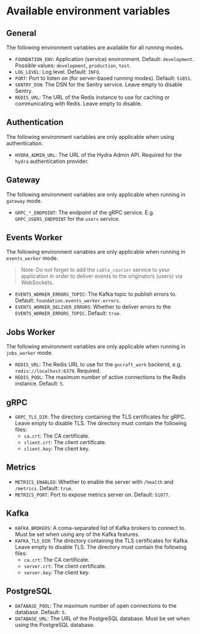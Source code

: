 # Available environment variables

## General

The following environment variables are available for all running modes.

- `FOUNDATION_ENV`: Application (service) environment. Default: `development`. Possible values: `development`, `production`, `test`.
- `LOG_LEVEL`: Log level. Default: `INFO`.
- `PORT`: Port to listen on (for server-based running modes). Default: `51051`.
- `SENTRY_DSN`: The DSN for the Sentry service. Leave empty to disable Sentry.
- `REDIS_URL`: The URL of the Redis instance to use for caching or communicating with Redis. Leave empty to disable.

## Authentication

The following environment variables are only applicable when using authentication.

- `HYDRA_ADMIN_URL`: The URL of the Hydra Admin API. Required for the `hydra` authentication provider.

## Gateway

The following environment variables are only applicable when running in `gateway` mode.

- `GRPC_*_ENDPOINT`: The endpoint of the gRPC service. E.g. `GRPC_USERS_ENDPOINT` for the `users` service.

## Events Worker

The following environment variables are only applicable when running in `events_worker` mode.

> Note: Do not forget to add the `cable_courier` service to your application in order to deliver events
> to the originators (users) via WebSockets.

- `EVENTS_WORKER_ERRORS_TOPIC`: The Kafka topic to publish errors to. Default: `foundation.events_worker.errors`.
- `EVENTS_WORKER_DELIVER_ERRORS`: Whether to deliver errors to the `EVENTS_WORKER_ERRORS_TOPIC`. Default: `true`.

## Jobs Worker

The following environment variables are only applicable when running in `jobs_worker` mode.

- `REDIS_URL`: The Redis URL to use for the `gocraft_work` backend, e.g. `redis://localhost:6379`. Required.
- `REDIS_POOL`: The maximum number of active connections to the Redis instance. Default: `5`.

## gRPC

- `GRPC_TLS_DIR`: The directory containing the TLS certificates for gRPC. Leave empty to disable TLS.
  The directory must contain the following files:
  - `ca.crt`: The CA certificate.
  - `client.crt`: The client certificate.
  - `client.key`: The client key.

## Metrics

- `METRICS_ENABLED`: Whether to enable the server with `/health` and `/metrics`. Default: `true`.
- `METRICS_PORT`: Port to expose metrics server on. Default: `51077`.

## Kafka

- `KAFKA_BROKERS`: A coma-separated list of Kafka brokers to connect to. Must be set when using any of the Kafka features.
- `KAFKA_TLS_DIR`: The directory containing the TLS certificates for Kafka. Leave empty to disable TLS.
  The directory must contain the following files:
  - `ca.crt`: The CA certificate.
  - `server.crt`: The client certificate.
  - `server.key`: The client key.

## PostgreSQL

- `DATABASE_POOL`: The maximum number of open connections to the database. Default: `5`.
- `DATABASE_URL`: The URL of the PostgreSQL database. Must be set when using the PostgreSQL database.
